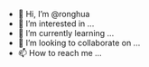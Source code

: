 - 👋 Hi, I’m @ronghua
- 👀 I’m interested in ...
- 🌱 I’m currently learning ...
- 💞️ I’m looking to collaborate on ...
- 📫 How to reach me ...

<!---
kaeyika/kaeyika is a ✨ special ✨ repository because its `README.md` (this file) appears on your GitHub profile.
You can click the Preview link to take a look at your changes.
--->
